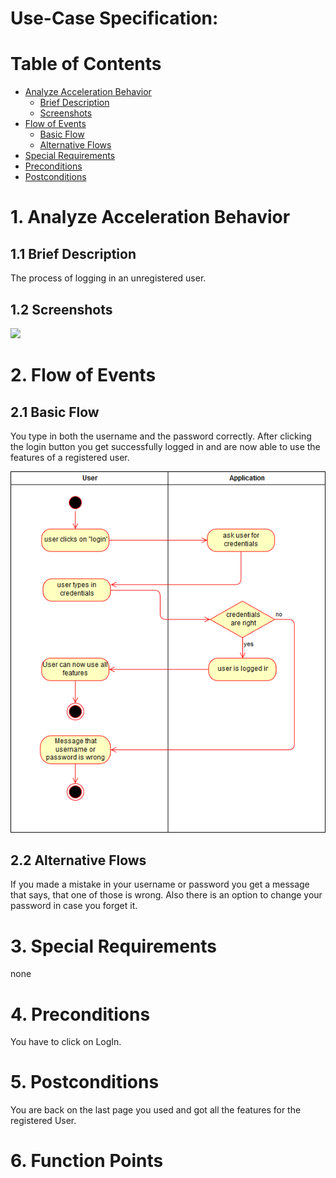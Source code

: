 # Use-Case Specification: 

# Table of Contents
- [Analyze Acceleration Behavior](#1-analyze-acceleration-behavior)
    - [Brief Description](#11-brief-description)
    - [Screenshots](#12-screenshots)
- [Flow of Events](#2-flow-of-events)
    - [Basic Flow](#21-basic-flow)
    - [Alternative Flows](#22-alternative-flows)
- [Special Requirements](#3-special-requirements)
- [Preconditions](#4-preconditions)
- [Postconditions](#5-postconditions)

# 1. Analyze Acceleration Behavior
## 1.1 Brief Description

The process of logging in an unregistered user.

## 1.2 Screenshots

![](C:\Studium\Softwareengneering\dev\DHBWieWarsEssen\UC\Login\LogInScreen.png)


# 2. Flow of Events
## 2.1 Basic Flow

You type in both the username and the password correctly. After clicking the login button you get successfully logged in and are now able to use the features of a registered user.

![picture2](LoginDiagram.png)

## 2.2 Alternative Flows

If you made a mistake in your username or password you get a message that says, that one of those is wrong. Also there is an option to change your password in case you forget it.

# 3. Special Requirements

none

# 4. Preconditions

You have to click on LogIn. 

# 5. Postconditions

You are back on the last page you used and got all the features for the registered User.

# 6. Function Points

